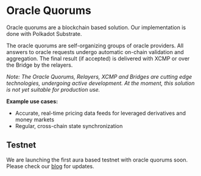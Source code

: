 <!--
order: 17
-->

# Oracle Quorums

Oracle quorums are a blockchain based solution. Our implementation is done with Polkadot Substrate.

The oracle quorums are self-organizing groups of oracle providers. All answers to oracle requests
undergo automatic on-chain validation and aggregation. The final result (if accepted) is delivered
with XCMP or over the Bridge by the relayers.

_Note: The Oracle Quorums, Relayers, XCMP and Bridges are cutting edge technologies, undergoing
active development. At the moment, this solution is not yet suitable for production use._

**Example use cases:**
 - Accurate, real-time pricing data feeds for leveraged derivatives and money markets
 - Regular, cross-chain state synchronization


## Testnet
We are launching the first aura based testnet with oracle quorums soon. Please check our
[blog](https://blog.paralink.network) for updates.
